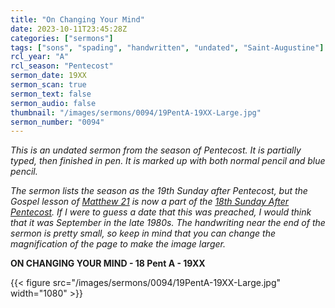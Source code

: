 ```yaml
---
title: "On Changing Your Mind"
date: 2023-10-11T23:45:28Z
categories: ["sermons"]
tags: ["sons", "spading", "handwritten", "undated", "Saint-Augustine"]
rcl_year: "A"
rcl_season: "Pentecost"
sermon_date: 19XX
sermon_scan: true
sermon_text: false
sermon_audio: false
thumbnail: "/images/sermons/0094/19PentA-19XX-Large.jpg"
sermon_number: "0094"
---
```


_This is an undated sermon from the season of Pentecost. It is partially typed, then finished in pen. It is marked up with both normal pencil and blue pencil._

<!--more-->

_The sermon lists the season as the 19th Sunday after Pentecost, but the Gospel lesson of [Matthew 21](https://lectionary.library.vanderbilt.edu/texts.php?id=161#gospel_reading) is now a part of the [18th Sunday After Pentecost](https://lectionary.library.vanderbilt.edu/texts.php?id=161). If I were to guess a date that this was preached, I would think that it was September in the late 1980s. The handwriting near the end of the sermon is pretty small, so keep in mind that you can change the magnification of the page to make the image larger._

**ON CHANGING YOUR MIND - 18 Pent A - 19XX**

{{< figure src="/images/sermons/0094/19PentA-19XX-Large.jpg" width="1080" >}}
